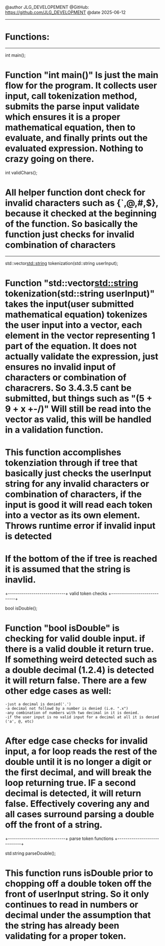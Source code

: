 @author JLG_DEVELOPEMENT
@GitHub: https://github.com/JLG_DEVELOPMENT
@date 2025-06-12

--------------
# Functions:

--------------

int main();

 # Function "int main()" Is just the main flow for the program. It collects user input, call tokenization method, submits the parse input validate which ensures it is a proper mathematical equation, then to evaluate, and finally prints out the evaluated expression. Nothing to crazy going on there. 


int validChars();

 # All helper function dont check for invalid characters such as {`,@,#,$}, because it checked at the beginning of the function. So basically the function just checks for invalid combination of characters

------

std::vector<std::string> tokenization(std::string userInput);

 # Function "std::vector<std::string> tokenization(std::string userInput)" takes the input(user submitted mathematical equation) tokenizes the user input into a vector, each element in the vector representing 1 part of the equation. It does not actually validate the expression, just ensures no invalid input of characters or combination of characrers. So 3.4.3.5 cant be submitted, but things such as "(5 + 9 + x +-/)" Will still be read into the vector as valid, this will be handled in a validation function. 

 # This function accomplishes tokenziation through if tree that basically just checks the userInput string for any invalid characters or combination of characters, if the input is good it will read each token into a vector as its own element. Throws runtime error if invalid input is detected

 # If the bottom of the if tree is reached it is assumed that the string is inavlid.
    
   





+-----------------------------+
valid token checks
+-----------------------------+


bool isDouble();

 # Function "bool isDouble" is checking for valid double input. if there is a valid double it return true. If something weird detected such as a double decimal (1.2.4) is detected it will return false. There are a few other edge cases as well:
    -just a decimal is denied('.')
    -a decimal not followd by a number is denied (i.e. ".x")
    -any combination of numbers with two decimal in it is denied. 
    -if the user input is no valid input for a decimal at all it is denied ('a', @, etc)
 # After edge case checks for invalid input, a for loop reads the rest of the double until it is no longer a digit or the first decimal, and will break the loop returning true. IF a second decimal is detected, it will return false. Effectively covering any and all cases surround parsing a double off the front of a string.


 
+-----------------------------+
parse token functions
+-----------------------------+



std:string parseDouble();

 # This function runs isDouble prior to chopping off a double token off the front of userInput string. So it only continues to read in numbers or decimal under the assumption that the string has already been validating for a proper token.

 